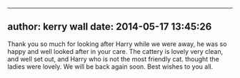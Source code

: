 
---
author: kerry wall
date: 2014-05-17 13:45:26
---
Thank you so much for looking after Harry while we were away, he was so happy and well looked after in your care. The cattery is lovely very clean, and well set out, and Harry who is not the most friendly cat. thought the ladies were lovely. We will be back again soon. Best wishes to you all.

